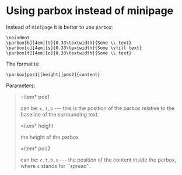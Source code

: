 # Using parbox instead of minipage

Instead of `minipage` it is better to use `parbox`:

    \noindent
    \parbox[b][4em][t]{0.33\textwidth}{Some \\ text} 
    \parbox[c][4em][s]{0.33\textwidth}{Some \vfill text} 
    \parbox[t][4em][c]{0.33\textwidth}{Some \\ text} 



The format is:

    \parbox[pos1][height][pos2]{content}



Parameters:

> &#x3d;item\* pos1 
>
> can be: `c,t,b` --- this is the position of the parbox relative to the baseline of the surrounding text. 
>
> &#x3d;item\* height
>
> the height of the parbox
>
> &#x3d;item\* pos2
>
> can be: `c,t,b,s` --- the position of the content inside the parbox, where `s` stands for \`\`spread''.
